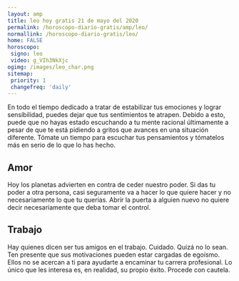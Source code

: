 ```yaml
---
layout: amp
title: leo hoy gratis 21 de mayo del 2020 
permalink: /horoscopo-diario-gratis/amp/leo/
normallink: /horoscopo-diario-gratis/leo/
home: FALSE
horoscopo:
 signo: leo
 video: g_VIh3NkXjc
ogimg: /images/leo_char.png
sitemap:
 priority: 1
 changefreq: 'daily'
---
```



En todo el tiempo dedicado a tratar de estabilizar tus emociones y lograr sensibilidad, puedes dejar que tus sentimientos te atrapen. Debido a esto, puede que no hayas estado escuchando a tu mente racional últimamente a pesar de que te está pidiendo a gritos que avances en una situación diferente. Tómate un tiempo para escuchar tus pensamientos y tómatelos más en serio de lo que lo has hecho.

## Amor

Hoy los planetas advierten en contra de ceder nuestro poder. Si das tu poder a otra persona, casi seguramente va a hacer lo que quiere hacer y no necesariamente lo que tu querías. Abrir la puerta a alguien nuevo no quiere decir necesariamente que deba tomar el control.

## Trabajo

Hay quienes dicen ser tus amigos en el trabajo. Cuidado. Quizá no lo sean. Ten presente que sus motivaciones pueden estar cargadas de egoísmo. Ellos no se acercan a ti para ayudarte a encaminar tu carrera profesional. Lo único que les interesa es, en realidad, su propio éxito. Procede con cautela.